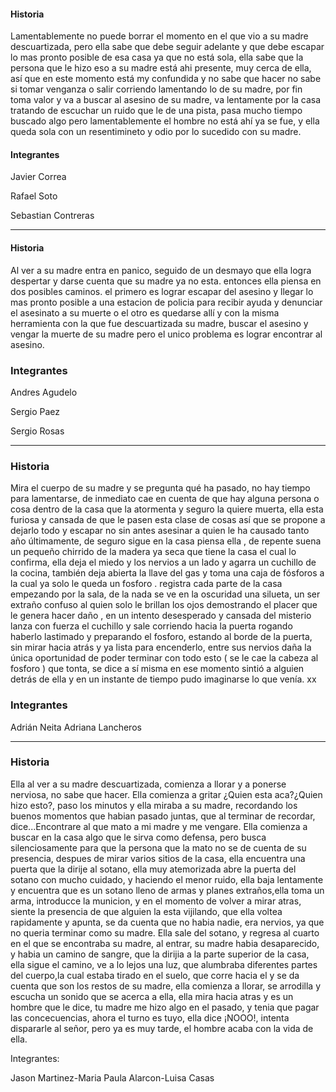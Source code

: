 #### Historia
Lamentablemente no puede borrar el momento en el que vio a su madre descuartizada, pero ella sabe que debe seguir adelante y que debe escapar lo mas pronto posible de esa casa ya que no está sola, ella sabe que la persona que le hizo eso a su madre está ahi presente, muy cerca de ella, así que en este momento está my confundida y no sabe que hacer no sabe si tomar venganza o salir corriendo lamentando lo de su madre, por fin toma valor y va a buscar al asesino de su madre, va lentamente por la casa tratando de escuchar un ruido que le de una pista, pasa mucho tiempo buscado algo pero lamentablemente el hombre no está ahí ya se fue, y ella queda sola con un resentimineto y odio por lo sucedido con su madre.

#### Integrantes
Javier Correa

Rafael Soto

Sebastian Contreras
*************

#### Historia
Al ver  a su madre entra en panico, seguido de un desmayo que ella logra despertar y darse cuenta que su madre ya no esta.  entonces ella  piensa en dos posibles caminos. el primero es lograr escapar del asesino  y llegar lo mas pronto posible a una estacion de policia para recibir ayuda y denunciar el asesinato a su muerte o el otro es quedarse allí y con la misma herramienta con la que fue descuartizada  su madre, buscar el asesino y vengar la muerte de su madre pero el unico problema es lograr encontrar al asesino.

### Integrantes
Andres Agudelo

Sergio Paez

Sergio Rosas
*************

### Historia 
Mira el cuerpo de su madre y se pregunta qué ha pasado, no hay tiempo para lamentarse, de inmediato cae en cuenta de que hay alguna persona o cosa dentro de la casa que la atormenta y seguro la quiere muerta, ella esta furiosa y cansada de que le pasen esta clase de cosas así que se propone a dejarlo todo y escapar no sin antes asesinar a quien le ha causado tanto año últimamente, de seguro sigue en la casa piensa ella , de repente suena un pequeño chirrido de la madera ya seca que tiene la casa el cual lo confirma, ella deja el miedo y los nervios a un lado y agarra un cuchillo de la cocina, también deja abierta la llave del gas y toma una caja de fósforos a la cual ya solo le queda un fosforo . registra cada parte de la casa empezando por la sala, de la nada se ve en la oscuridad una silueta, un ser extraño confuso al quien solo le brillan los ojos demostrando el placer que le genera hacer daño , en un intento desesperado y cansada del misterio lanza con fuerza el cuchillo y sale corriendo hacia la puerta rogando haberlo lastimado y preparando el fosforo, estando al borde de la puerta, sin mirar hacia atrás y ya lista para encenderlo, entre sus nervios daña la única oportunidad de poder terminar con todo esto ( se le cae la cabeza al fosforo ) que tonta, se dice a sí misma en ese momento sintió a alguien detrás de ella y en un instante de tiempo pudo imaginarse lo que venía. xx

### Integrantes
Adrián Neita
Adriana Lancheros 
*************

### Historia 
Ella al ver a su madre descuartizada, comienza a llorar y a ponerse nerviosa, no sabe que hacer. Ella comienza a gritar ¿Quien esta aca?¿Quien hizo esto?, paso los minutos y ella miraba a su madre, recordando los buenos momentos que habian pasado juntas, que al terminar de recordar, dice...Encontrare al que mato a mi madre y me vengare. Ella comienza a buscar en la casa algo que le sirva como defensa, pero busca silenciosamente para que la persona que la mato no se de cuenta de su presencia, despues de mirar varios sitios de la casa, ella encuentra una puerta que la dirije al sotano, ella muy atemorizada abre la puerta del sotano con mucho cuidado, y haciendo el menor ruido, ella baja lentamente y encuentra que es un sotano lleno de armas y planes extraños,ella toma un arma, introducce la municion, y en el momento de volver a mirar atras, siente la presencia de que alguien la esta vijilando, que ella voltea rapidamente y apunta, se da cuenta que no habia nadie, era nervios, ya que no queria terminar como su madre. Ella sale del sotano, y regresa al cuarto en el que se encontraba su madre, al entrar, su madre habia desaparecido, y habia un camino de sangre, que la dirijia a la parte superior de la  casa, ella sigue el camino, ve a lo lejos una luz,  que alumbraba diferentes partes del cuerpo,la cual estaba tirado en el suelo, que corre hacia el y se da cuenta que son los restos de su madre, ella comienza a llorar, se arrodilla y escucha un sonido que se acerca a ella, ella mira hacia atras y es un hombre que le dice, tu madre me hizo algo en el pasado, y tenia que pagar las concecuencias, ahora el turno es tuyo, ella dice ¡NOOO!, intenta dispararle al señor, pero ya es muy tarde, el hombre acaba con la vida de ella.

Integrantes:

Jason Martinez-Maria Paula Alarcon-Luisa Casas
